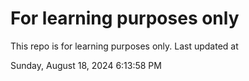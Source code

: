 # For learning purposes only
This repo is for learning purposes only.
Last updated at

Sunday, August 18, 2024 6:13:58 PM

